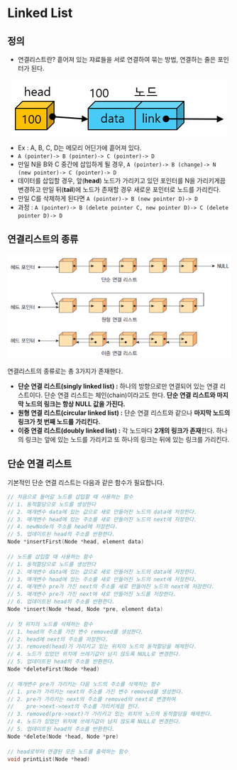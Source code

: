 # Linked List

## 정의

* 연결리스트란? 흩어져 있는 쟈료들을 서로 연결하여 묶는 방법, 연결하는 줄은 포인터가 된다.  

<p align="center">
    <img src="./image/LList1.png">
</p>

* Ex : A, B, C, D는 메모리 어딘가에 흩어져 있다.
* `A (pointer)-> B (pointer)-> C (pointer)-> D`
* 만일 N을 B와 C 중간에 삽입하게 될 경우, `A (pointer)-> B (change)-> N (new pointer)-> C (pointer)-> D`
* 데이터를 삽입할 경우, 앞(**head**) 노드가 가리키고 있던 포인터를 N을 가리키게끔 변경하고 만일 뒤(**tail**)에 노드가 존재할 경우 새로운 포인터로 노드를 가리킨다.
* 만일 C를 삭제하게 된다면 `A (pointer)-> B (new pointer D)-> D`
* 과정 : `A (pointer)-> B (delete pointer C, new pointer D)-> C (delete pointer D)-> D`

## 연결리스트의 종류

<p align="center">
    <img src="./image/linked_list.png">
</p>

연결리스트의 종류로는 총 3가지가 존재한다.  

* **단순 연결 리스트(singly linked list) :** 하나의 방향으로만 연결되어 있는 연결 리스트이다. 단순 연결 리스트는 체인(chain)이라고도 한다. **단순 연결 리스트와 마지막 노드의 링크는 항상 NULL 값을 가진다.**
* **원형 연결 리스트(circular linked list) :** 단순 연결 리스트와 같으나 **마지막 노드의 링크가 첫 번째 노드를 가리킨다.**
* **이중 연결 리스트(doubly linked list) :** 각 노드마다 **2개의 링크가 존재**한다. 하나의 링크는 앞에 있는 노드를 가리키고 또 하나의 링크는 뒤에 있는 링크를 가리킨다.

## 단순 연결 리스트

기본적인 단순 연결 리스트는 다음과 같은 함수가 필요합니다.  

```C
// 처음으로 들어갈 노드를 삽입할 때 사용하는 함수
// 1. 동적할당으로 노드를 생성한다
// 2. 매개변수 data에 있는 값으로 새로 만들어진 노드의 data에 저장한다.
// 3. 매개변수 head에 있는 주소를 새로 만들어진 노드의 next에 저장한다.
// 4. newNode의 주소를 head에 저장한다.
// 5. 업데이트된 head의 주소를 반환한다.
Node *insertFirst(Node *head, element data)

// 노드를 삽입할 때 사용하는 함수
// 1. 동적할당으로 노드를 생성한다
// 2. 매개변수 data에 있는 값으로 새로 만들어진 노드의 data에 저장한다.
// 3. 매개변수 head에 있는 주소를 새로 만들어진 노드의 next에 저장한다.
// 4. 매개변수 pre가 가진 next의 주소를 새로 만들어진 노드의 next에 저장한다.
// 5. 매개변수 pre가 가진 next에 새로 만들어진 노드를 저장한다.
// 6. 업데이트된 head의 주소를 반환한다.
Node *insert(Node *head, Node *pre, element data)

// 첫 위치의 노드를 삭제하는 함수
// 1. head의 주소를 가진 변수 removed를 생성한다.
// 2. head에 next의 주소를 저장한다.
// 3. removed(head)가 가리키고 있는 위치의 노드의 동적할당을 해제한다.
// 4. 노드가 있었던 위치에 쓰레기값이 남지 않도록 NULL로 변경한다.
// 5. 업데이트된 head의 주소를 반환한다.
Node *deleteFirst(Node *head)

// 매개변수 pre가 가리키는 다음 노드의 주소를 삭제하는 함수
// 1. pre가 가리키는 next의 주소를 가진 변수 removed를 생성한다.
// 2. pre가 가리키는 next의 주소를 removed의 next로 변경하여
//    pre->next->next의 주소를 가리키게끔 한다.
// 3. removed(pre->next)가 가리키고 있는 위치의 노드의 동적할당을 해제한다.
// 4. 노드가 있었던 위치에 쓰레기값이 남지 않도록 NULL로 변경한다.
// 5. 업데이트된 head의 주소를 반환한다.
Node *delete(Node *head, Node *pre)

// head로부터 연결된 모든 노드를 출력하는 함수
void printList(Node *head)
```
